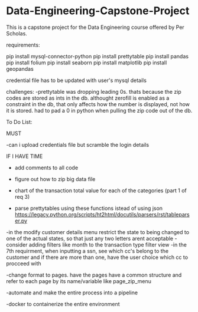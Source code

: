 # Data-Engineering-Capstone-Project
This is a capstone project for the Data Engineering course offered by Per Scholas.


requirements:

pip install mysql-connector-python
pip install prettytable
pip install pandas
pip install folium
pip install seaborn
pip install matplotlib
pip install geopandas

credential file has to be updated with user's mysql details


challenges:
-prettytable was dropping leading 0s. thats because the zip codes are stored as ints in the db.  althought zerofill is enabled as a constraint in the db, that only affects how the number is displayed, not how it is stored.  had to pad a 0 in python when pulling the zip code out of the db.





To Do List:

MUST

-can i upload credentials file but scramble the login details






IF I HAVE TIME
- add comments to all code

- figure out how to zip big data file

- chart of the transaction total value for each of the categories (part 1 of req 3)

- parse prettytables using these functions istead of using json https://legacy.python.org/scripts/ht2html/docutils/parsers/rst/tableparser.py

-in the modify customer details menu restrict the state to being changed to one of the actual states, so that just any two letters arent acceptable
-consider adding filters like month to the transaction type filter view
-in the 7th requirment, when inputting a ssn, see which cc's belong to the customer and if there are more than one, have the user choice which cc to procceed with



-change format to pages.  have the pages have a common structure and refer to each page by its name/variable like page_zip_menu

-automate and make the entire process into a pipeline

-docker to containerize the entire environment


